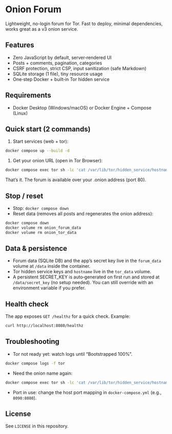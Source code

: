# Onion Forum

Lightweight, no-login forum for Tor. Fast to deploy, minimal dependencies, works great as a v3 onion service.

## Features

- Zero JavaScript by default, server‑rendered UI
- Posts + comments, pagination, categories
- CSRF protection, strict CSP, input sanitization (safe Markdown)
- SQLite storage (1 file), tiny resource usage
- One‑step Docker + built‑in Tor hidden service

## Requirements

- Docker Desktop (Windows/macOS) or Docker Engine + Compose (Linux)

## Quick start (2 commands)

1. Start services (web + tor):

```bash
docker compose up --build -d
```

1. Get your onion URL (open in Tor Browser):

```bash
docker compose exec tor sh -lc 'cat /var/lib/tor/hidden_service/hostname'
```

That’s it. The forum is available over your .onion address (port 80).

## Stop / reset

- Stop: `docker compose down`
- Reset data (removes all posts and regenerates the onion address):

```bash
docker compose down
docker volume rm onion_forum_data 
docker volume rm onion_tor_data
```

## Data & persistence

- Forum data (SQLite DB) and the app’s secret key live in the `forum_data` volume at `/data` inside the container.
- Tor hidden service keys and `hostname` live in the `tor_data` volume.
- A persistent SECRET_KEY is auto‑generated on first run and stored at `/data/secret_key` (no setup needed). You can still override with an environment variable if you prefer.


## Health check

The app exposes `GET /healthz` for a quick check. Example:

```bash
curl http://localhost:8080/healthz
```

## Troubleshooting

- Tor not ready yet: watch logs until “Bootstrapped 100%”.

```bash
docker compose logs -f tor
```

- Need the onion name again:

```bash
docker compose exec tor sh -lc 'cat /var/lib/tor/hidden_service/hostname'
```

- Port in use: change the host port mapping in `docker-compose.yml` (e.g., `8090:8080`).

## License

See `LICENSE` in this repository.
